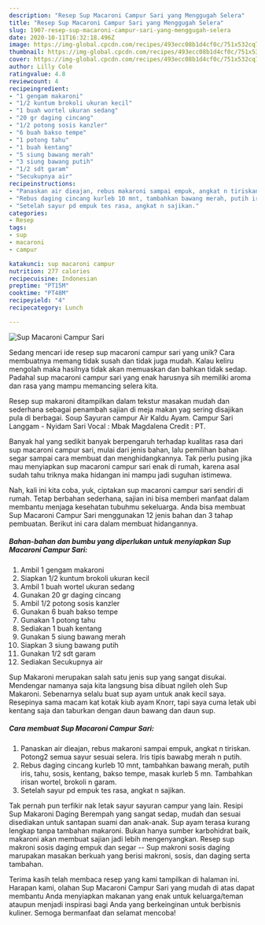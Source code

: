 ```yaml
---
description: "Resep Sup Macaroni Campur Sari yang Menggugah Selera"
title: "Resep Sup Macaroni Campur Sari yang Menggugah Selera"
slug: 1907-resep-sup-macaroni-campur-sari-yang-menggugah-selera
date: 2020-10-11T16:32:18.496Z
image: https://img-global.cpcdn.com/recipes/493ecc08b1d4cf0c/751x532cq70/sup-macaroni-campur-sari-foto-resep-utama.jpg
thumbnail: https://img-global.cpcdn.com/recipes/493ecc08b1d4cf0c/751x532cq70/sup-macaroni-campur-sari-foto-resep-utama.jpg
cover: https://img-global.cpcdn.com/recipes/493ecc08b1d4cf0c/751x532cq70/sup-macaroni-campur-sari-foto-resep-utama.jpg
author: Lilly Cole
ratingvalue: 4.8
reviewcount: 4
recipeingredient:
- "1 gengam makaroni"
- "1/2 kuntum brokoli ukuran kecil"
- "1 buah wortel ukuran sedang"
- "20 gr daging cincang"
- "1/2 potong sosis kanzler"
- "6 buah bakso tempe"
- "1 potong tahu"
- "1 buah kentang"
- "5 siung bawang merah"
- "3 siung bawang putih"
- "1/2 sdt garam"
- "Secukupnya air"
recipeinstructions:
- "Panaskan air dieajan, rebus makaroni sampai empuk, angkat n tiriskan. Potong2 semua sayur sesuai selera. Iris tipis bawabg merah n putih."
- "Rebus daging cincang kurleb 10 mnt, tambahkan bawang merah, putih iris, tahu, sosis, kentang, bakso tempe, masak kurleb 5 mn. Tambahkan irisan wortel, brokoli n garam."
- "Setelah sayur pd empuk tes rasa, angkat n sajikan."
categories:
- Resep
tags:
- sup
- macaroni
- campur

katakunci: sup macaroni campur 
nutrition: 277 calories
recipecuisine: Indonesian
preptime: "PT15M"
cooktime: "PT48M"
recipeyield: "4"
recipecategory: Lunch

---
```



![Sup Macaroni Campur Sari](https://img-global.cpcdn.com/recipes/493ecc08b1d4cf0c/751x532cq70/sup-macaroni-campur-sari-foto-resep-utama.jpg)

Sedang mencari ide resep sup macaroni campur sari yang unik? Cara membuatnya memang tidak susah dan tidak juga mudah. Kalau keliru mengolah maka hasilnya tidak akan memuaskan dan bahkan tidak sedap. Padahal sup macaroni campur sari yang enak harusnya sih memiliki aroma dan rasa yang mampu memancing selera kita.

Resep sup makaroni ditampilkan dalam tekstur masakan mudah dan sederhana sebagai penambah sajian di meja makan yag sering disajikan pula di berbagai. Soup Sayuran campur Air Kaldu Ayam. Campur Sari Langgam - Nyidam Sari Vocal : Mbak Magdalena Credit : PT.

Banyak hal yang sedikit banyak berpengaruh terhadap kualitas rasa dari sup macaroni campur sari, mulai dari jenis bahan, lalu pemilihan bahan segar sampai cara membuat dan menghidangkannya. Tak perlu pusing jika mau menyiapkan sup macaroni campur sari enak di rumah, karena asal sudah tahu triknya maka hidangan ini mampu jadi suguhan istimewa.


Nah, kali ini kita coba, yuk, ciptakan sup macaroni campur sari sendiri di rumah. Tetap berbahan sederhana, sajian ini bisa memberi manfaat dalam membantu menjaga kesehatan tubuhmu sekeluarga. Anda bisa membuat Sup Macaroni Campur Sari menggunakan 12 jenis bahan dan 3 tahap pembuatan. Berikut ini cara dalam membuat hidangannya.

<!--inarticleads1-->

##### Bahan-bahan dan bumbu yang diperlukan untuk menyiapkan Sup Macaroni Campur Sari:

1. Ambil 1 gengam makaroni
1. Siapkan 1/2 kuntum brokoli ukuran kecil
1. Ambil 1 buah wortel ukuran sedang
1. Gunakan 20 gr daging cincang
1. Ambil 1/2 potong sosis kanzler
1. Gunakan 6 buah bakso tempe
1. Gunakan 1 potong tahu
1. Sediakan 1 buah kentang
1. Gunakan 5 siung bawang merah
1. Siapkan 3 siung bawang putih
1. Gunakan 1/2 sdt garam
1. Sediakan Secukupnya air


Sup Makaroni merupakan salah satu jenis sup yang sangat disukai. Mendengar namanya saja kita langsung bisa dibuat ngileh oleh Sup Makaroni. Sebenarnya selalu buat sup ayam untuk anak kecil saya. Resepinya sama macam kat kotak kiub ayam Knorr, tapi saya cuma letak ubi kentang saja dan taburkan dengan daun bawang dan daun sup. 

<!--inarticleads2-->

##### Cara membuat Sup Macaroni Campur Sari:

1. Panaskan air dieajan, rebus makaroni sampai empuk, angkat n tiriskan. Potong2 semua sayur sesuai selera. Iris tipis bawabg merah n putih.
1. Rebus daging cincang kurleb 10 mnt, tambahkan bawang merah, putih iris, tahu, sosis, kentang, bakso tempe, masak kurleb 5 mn. Tambahkan irisan wortel, brokoli n garam.
1. Setelah sayur pd empuk tes rasa, angkat n sajikan.


Tak pernah pun terfikir nak letak sayur sayuran campur yang lain. Resipi Sup Makaroni Daging Berempah yang sangat sedap, mudah dan sesuai disediakan untuk santapan suami dan anak-anak. Sup ayam terasa kurang lengkap tanpa tambahan makaroni. Bukan hanya sumber karbohidrat baik, makaroni akan membuat sajian jadi lebih mengenyangkan. Resep sup makroni sosis daging empuk dan segar -- Sup makroni sosis daging marupakan masakan berkuah yang berisi makroni, sosis, dan daging serta tambahan. 

Terima kasih telah membaca resep yang kami tampilkan di halaman ini. Harapan kami, olahan Sup Macaroni Campur Sari yang mudah di atas dapat membantu Anda menyiapkan makanan yang enak untuk keluarga/teman ataupun menjadi inspirasi bagi Anda yang berkeinginan untuk berbisnis kuliner. Semoga bermanfaat dan selamat mencoba!
